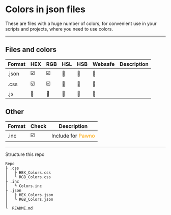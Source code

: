 # Colors in json files

These are files with a huge number of colors, for convenient use in your scripts and projects, where you need to use colors.
___

## Files and colors
| Format | HEX | RGB | HSL | HSB | Websafe | Description |
|----------|----------|----------|----------|----------|----------|----------|
| .json | :ballot_box_with_check:  | :ballot_box_with_check: | :black_square_button: | :black_square_button: | :black_square_button: |  |
| .css | :ballot_box_with_check: | :ballot_box_with_check: | :black_square_button: | :black_square_button: | :black_square_button: |  |
| .js | :black_square_button: | :black_square_button: | :black_square_button: | :black_square_button: | :black_square_button: |  |

## Other
| Format | Check | Description |
|----------|----------|----------|
| .inc | :ballot_box_with_check: | Include for <span style='color:orange'>Pawno</span> |

___

Structure this repo
```
Repo
├ .css
│   ├ HEX_Colors.css
│   └ RGB_Colors.css
├ .inc
│   └ Colors.inc
├ .json
│   ├ HEX_Colors.json
│   └ RGB_Colors.json
│
└  README.md
```
